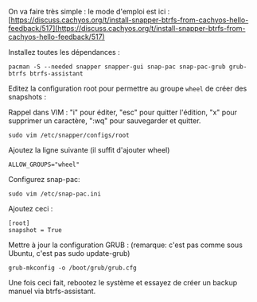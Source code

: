 On va faire très simple : le mode d'emploi est ici : [https://discuss.cachyos.org/t/install-snapper-btrfs-from-cachyos-hello-feedback/517](https://discuss.cachyos.org/t/install-snapper-btrfs-from-cachyos-hello-feedback/517)


Installez toutes les dépendances :
```
pacman -S --needed snapper snapper-gui snap-pac snap-pac-grub grub-btrfs btrfs-assistant
```

Editez la configuration root pour permettre au groupe `wheel` de créer des snapshots :

Rappel dans VIM : "i" pour éditer, "esc" pour quitter l'édition, "x" pour supprimer un caractère, ":wq" pour sauvegarder et quitter.

```
sudo vim /etc/snapper/configs/root

```
Ajoutez la ligne suivante (il suffit d'ajouter wheel) 

```
ALLOW_GROUPS="wheel"

```
Configurez snap-pac:

```
sudo vim /etc/snap-pac.ini

```
Ajoutez ceci :

```
[root]
snapshot = True

```
Mettre à jour la configuration GRUB :
(remarque: c'est pas comme sous Ubuntu, c'est pas sudo update-grub)

```
grub-mkconfig -o /boot/grub/grub.cfg

```
Une fois ceci fait, rebootez le système et essayez de créer un backup manuel via btrfs-assistant.
